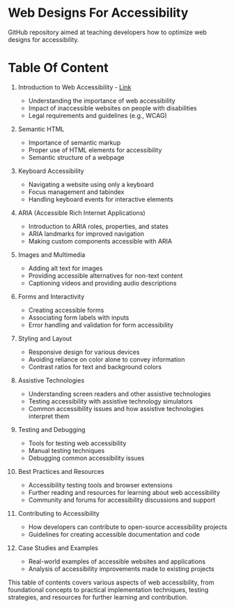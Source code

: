 # Web Designs For Accessibility

GitHub repository aimed at teaching developers how to optimize web designs for accessibility.

# Table Of Content

1. Introduction to Web Accessibility -  [Link](Introduction.md)
   - Understanding the importance of web accessibility
   - Impact of inaccessible websites on people with disabilities
   - Legal requirements and guidelines (e.g., WCAG)

2. Semantic HTML
   - Importance of semantic markup
   - Proper use of HTML elements for accessibility
   - Semantic structure of a webpage

3. Keyboard Accessibility
   - Navigating a website using only a keyboard
   - Focus management and tabindex
   - Handling keyboard events for interactive elements

4. ARIA (Accessible Rich Internet Applications)
   - Introduction to ARIA roles, properties, and states
   - ARIA landmarks for improved navigation
   - Making custom components accessible with ARIA

5. Images and Multimedia
   - Adding alt text for images
   - Providing accessible alternatives for non-text content
   - Captioning videos and providing audio descriptions

6. Forms and Interactivity
   - Creating accessible forms
   - Associating form labels with inputs
   - Error handling and validation for form accessibility

7. Styling and Layout
   - Responsive design for various devices
   - Avoiding reliance on color alone to convey information
   - Contrast ratios for text and background colors

8. Assistive Technologies
   - Understanding screen readers and other assistive technologies
   - Testing accessibility with assistive technology simulators
   - Common accessibility issues and how assistive technologies interpret them

9. Testing and Debugging
   - Tools for testing web accessibility
   - Manual testing techniques
   - Debugging common accessibility issues

10. Best Practices and Resources
    - Accessibility testing tools and browser extensions
    - Further reading and resources for learning about web accessibility
    - Community and forums for accessibility discussions and support

11. Contributing to Accessibility
    - How developers can contribute to open-source accessibility projects
    - Guidelines for creating accessible documentation and code

12. Case Studies and Examples
    - Real-world examples of accessible websites and applications
    - Analysis of accessibility improvements made to existing projects

This table of contents covers various aspects of web accessibility, from foundational concepts to practical implementation techniques, testing strategies, and resources for further learning and contribution.

